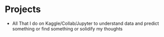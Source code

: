 # Projects
- All That I do on Kaggle/Collab/Jupyter to understand data and predict something or find something or solidify my thoughts
